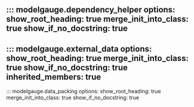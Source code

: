 ::: modelgauge.dependency_helper
    options:
        show_root_heading: true
        merge_init_into_class: true
        show_if_no_docstring: true
---
::: modelgauge.external_data
    options:
        show_root_heading: true
        merge_init_into_class: true
        show_if_no_docstring: true
        inherited_members: true
---
::: modelgauge.data_packing
    options:
        show_root_heading: true
        merge_init_into_class: true
        show_if_no_docstring: true